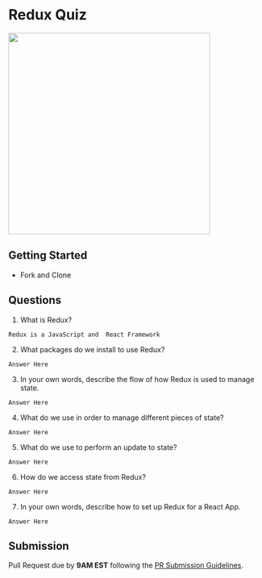 # Redux Quiz

<img src="https://chriscourses.com/img/blog/redux/redux.jpg" height="400px"/>

## Getting Started

- Fork and Clone

## Questions

1. What is Redux?

```
Redux is a JavaScript and  React Framework
```

2. What packages do we install to use Redux?

```
Answer Here
```

3. In your own words, describe the flow of how Redux is used to manage state.

```
Answer Here
```

4. What do we use in order to manage different pieces of state?

```
Answer Here
```

5. What do we use to perform an update to state?

```
Answer Here
```

6. How do we access state from Redux?

```
Answer Here
```

7. In your own words, describe how to set up Redux for a React App.

```
Answer Here
```

## Submission

Pull Request due by **9AM EST** following the [PR Submission Guidelines](https://github.com/SEI-R-2-22/template_pull_request).
